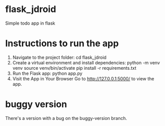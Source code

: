 # flask_jdroid
Simple todo app in flask


# Instructions to run the app
1. Navigate to the project folder:
        cd flask_jdroid
2. Create a virtual environment and install dependencies:
        python -m venv venv
        source venv/bin/activate
        pip install -r requirements.txt
3. Run the Flask app:
        python app.py
4.  Visit the App in Your Browser
    Go to http://127.0.0.1:5000/ to view the app.



# buggy version
There's a version with a bug on the buggy-version branch.